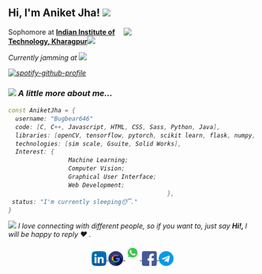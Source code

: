 <h2> Hi, I'm Aniket Jha! <img src="https://media.giphy.com/media/xT9IgB5Q6QYqarxeIU/giphy.gif" width="40"></h2>
<img align='right' src="https://media.giphy.com/media/nm6266UyRc2EnfpAo8/giphy.gif" width="270">
<p>Sophomore at <b><a href="http://iitkgp.ac.in">Indian Institute of Technology, Kharagpur</a></b><img src="https://media.giphy.com/media/AkwCtWNtPR7tgPrbls/giphy.gif" width="30"</p>

<!---
![](https://komarev.com/ghpvc/?username=bugbear646&label=PROFILE+VIEWS&style=plastic&color=brightgreen)
--->

<p><em>Currently jamming at <img src="https://media.giphy.com/media/9XWj9k5l86amuHVKuk/giphy.gif" width="30"</em></p>

[![spotify-github-profile](https://spotify-github-profile.vercel.app/api/view?uid=fxx7fvp0msnbqlk5gzy7n6uv2&cover_image=true&theme=natemoo-re)](https://spotify-github-profile.vercel.app/api/view?uid=fxx7fvp0msnbqlk5gzy7n6uv2&redirect=true)


### <img src="https://media.giphy.com/media/XEOKyyyO3N91igSmnk/giphy.gif" width="50"> A little more about me...  

```C++
const AniketJha = {
  username: "Bugbear646"
  code: [C, C++, Javascript, HTML, CSS, Sass, Python, Java],
  libraries: [openCV, tensorflow, pytorch, scikit learn, flask, numpy, pandas, keras],
  technologies: [sim scale, Gsuite, Solid Works],
  Interest: {
                 Machine Learning;
                 Computer Vision;
                 Graphical User Interface;
                 Web Development;
                                             },
 status: "I'm currently sleeping😴."
}
```


<img src="https://media.giphy.com/media/QAVANA01VdhOeOFJ5k/giphy.gif" width="60"> I love connecting with different people, so if you want to, just say <b>Hi!, </b> I will be happy to reply :heart: .


<p align="center">
  <a href="https://www.linkedin.com/in/aniketjha646" target="blank"><img align="center" src="GIFS/linkedin.svg" alt="aniket jha" height="30" width="30" margin="30" />   </a>
  <a href="mailto:bugbear646@gmail.com" target="blank"><img align="center" src="GIFS/google.svg" alt="aniketjha646" height="30" width="30" margin="30" />    </a>
  <a href="https://wa.me/916205484451" target="blank"><img align src="GIFS/whatsapp.gif" alt="aniket jha" height ="30" width="30" margin="30" />   </a>
  <a href="https://www.facebook.com/anik3t.jha" target="blank"><img align="center" src="GIFS/facebook.svg" alt="aniket jha" height="30" width="30" margin="30" />    </a>
  <a href="https://t.me/anik3t_jha" target="blank"><img align="center" src="GIFS/telegram.svg" alt="aniket jha" height="30" width="30" margin="30" />    </a>
</p>

